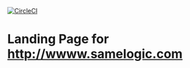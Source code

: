 [![CircleCI](https://circleci.com/gh/Samelogic/landing.svg?style=svg)](https://circleci.com/gh/Samelogic/landing)

# Landing Page for http://wwww.samelogic.com